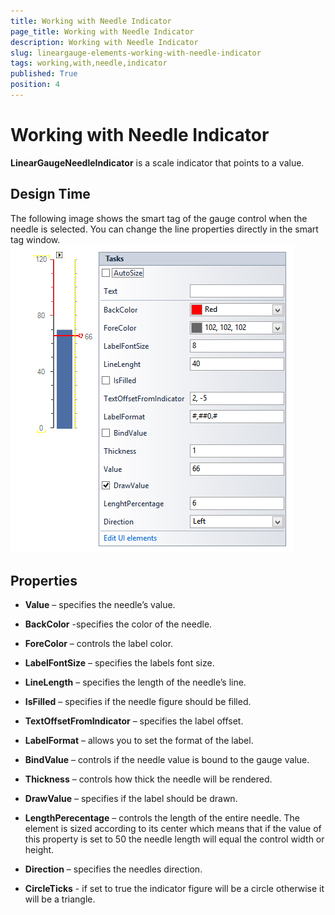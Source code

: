 ```yaml
---
title: Working with Needle Indicator
page_title: Working with Needle Indicator
description: Working with Needle Indicator
slug: lineargauge-elements-working-with-needle-indicator
tags: working,with,needle,indicator
published: True
position: 4
---
```


# Working with Needle Indicator



__LinearGaugeNeedleIndicator__ is a scale indicator that points to a value.

## Design Time

The following image shows the smart tag of the gauge control when the needle is selected. 
        You can change the line properties directly in the smart tag window.![lineargauge-elements-working-with-needle 001](images/lineargauge-elements-working-with-needle001.png)

## Properties

* __Value__ – specifies the needle’s value.
            

* __BackColor__ -specifies the color of the needle.
            

* __ForeColor__ – controls the label color.
            

* __LabelFontSize__ – specifies the labels font size.
            

* __LineLength__ – specifies the length of the needle’s line.
            

* __IsFilled__ – specifies if the needle figure should be filled.
            

* __TextOffsetFromIndicator__ – specifies the label offset.
            

* __LabelFormat__ – allows you to set the format of the label.
            

* __BindValue__ – controls if the needle value is bound to the gauge value.
            

* __Thickness__ – controls how thick the needle will be rendered.
            

* __DrawValue__ – specifies if the label should be drawn.
            

* __LengthPerecentage__ – controls the length of the entire needle. 
              The element is sized according to its center which means that if the value of this property is set to 50 the needle length will
              equal the control width or height.
            

* __Direction__ – specifies the needles direction.
            

* __CircleTicks__ - if set to true the indicator figure will be a circle otherwise it will be a triangle.
            
